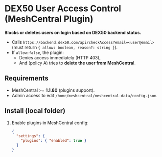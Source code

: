 # DEX50 User Access Control (MeshCentral Plugin)

**Blocks or deletes users on login based on DEX50 backend status.**

- Calls `https://backend.dex50.com/api/checkAccess?email=<user@email>` (must return `{ allow: boolean, reason?: string }`).
- If `allow:false`, the plugin:
  - Denies access immediately (HTTP 403),
  - And (policy A) tries to **delete the user from MeshCentral**.

## Requirements

- MeshCentral >= **1.1.80** (plugins support).
- Admin access to edit `/home/meshcentral/meshcentral-data/config.json`.

## Install (local folder)

1. Enable plugins in MeshCentral config:
   ```json
   {
     "settings": {
       "plugins": { "enabled": true }
     }
   }

